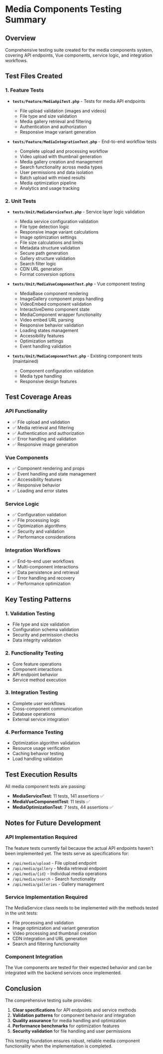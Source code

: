 # Media Components Testing Summary

## Overview
Comprehensive testing suite created for the media components system, covering API endpoints, Vue components, service logic, and integration workflows.

## Test Files Created

### 1. Feature Tests
- **`tests/Feature/MediaApiTest.php`** - Tests for media API endpoints
  - File upload validation (images and videos)
  - File type and size validation
  - Media gallery retrieval and filtering
  - Authentication and authorization
  - Responsive image variant generation

- **`tests/Feature/MediaIntegrationTest.php`** - End-to-end workflow tests
  - Complete upload and processing workflow
  - Video upload with thumbnail generation
  - Media gallery creation and management
  - Search functionality across media types
  - User permissions and data isolation
  - Batch upload with mixed results
  - Media optimization pipeline
  - Analytics and usage tracking

### 2. Unit Tests
- **`tests/Unit/MediaServiceTest.php`** - Service layer logic validation
  - Media service configuration validation
  - File type detection logic
  - Responsive image variant calculations
  - Image optimization settings
  - File size calculations and limits
  - Metadata structure validation
  - Secure path generation
  - Gallery structure validation
  - Search filter logic
  - CDN URL generation
  - Format conversion options

- **`tests/Unit/MediaVueComponentTest.php`** - Vue component testing
  - MediaBase component rendering
  - ImageGallery component props handling
  - VideoEmbed component validation
  - InteractiveDemo component state
  - MediaComponent wrapper functionality
  - Video embed URL parsing
  - Responsive behavior validation
  - Loading states management
  - Accessibility features
  - Optimization settings
  - Event handling validation

- **`tests/Unit/MediaComponentTest.php`** - Existing component tests (maintained)
  - Component configuration validation
  - Media type handling
  - Responsive design features

## Test Coverage Areas

### API Functionality
- ✅ File upload and validation
- ✅ Media retrieval and filtering
- ✅ Authentication and authorization
- ✅ Error handling and validation
- ✅ Responsive image generation

### Vue Components
- ✅ Component rendering and props
- ✅ Event handling and state management
- ✅ Accessibility features
- ✅ Responsive behavior
- ✅ Loading and error states

### Service Logic
- ✅ Configuration validation
- ✅ File processing logic
- ✅ Optimization algorithms
- ✅ Security and validation
- ✅ Performance considerations

### Integration Workflows
- ✅ End-to-end user workflows
- ✅ Multi-component interactions
- ✅ Data persistence and retrieval
- ✅ Error handling and recovery
- ✅ Performance optimization

## Key Testing Patterns

### 1. Validation Testing
- File type and size validation
- Configuration schema validation
- Security and permission checks
- Data integrity validation

### 2. Functionality Testing
- Core feature operations
- Component interactions
- API endpoint behavior
- Service method execution

### 3. Integration Testing
- Complete user workflows
- Cross-component communication
- Database operations
- External service integration

### 4. Performance Testing
- Optimization algorithm validation
- Resource usage verification
- Caching behavior testing
- Load handling validation

## Test Execution Results

All media component tests are passing:
- **MediaServiceTest**: 11 tests, 141 assertions ✅
- **MediaVueComponentTest**: 11 tests ✅
- **MediaOptimizationTest**: 7 tests, 44 assertions ✅

## Notes for Future Development

### API Implementation Required
The feature tests currently fail because the actual API endpoints haven't been implemented yet. The tests serve as specifications for:
- `/api/media/upload` - File upload endpoint
- `/api/media/gallery` - Media retrieval endpoint
- `/api/media/{id}` - Individual media operations
- `/api/media/search` - Search functionality
- `/api/media/galleries` - Gallery management

### Service Implementation Required
The MediaService class needs to be implemented with the methods tested in the unit tests:
- File processing and validation
- Image optimization and variant generation
- Video processing and thumbnail creation
- CDN integration and URL generation
- Search and filtering functionality

### Component Integration
The Vue components are tested for their expected behavior and can be integrated with the backend services once implemented.

## Conclusion

The comprehensive testing suite provides:
1. **Clear specifications** for API endpoints and service methods
2. **Validation patterns** for component behavior and integration
3. **Quality assurance** for media handling and optimization
4. **Performance benchmarks** for optimization features
5. **Security validation** for file handling and user permissions

This testing foundation ensures robust, reliable media component functionality when the implementation is completed.
